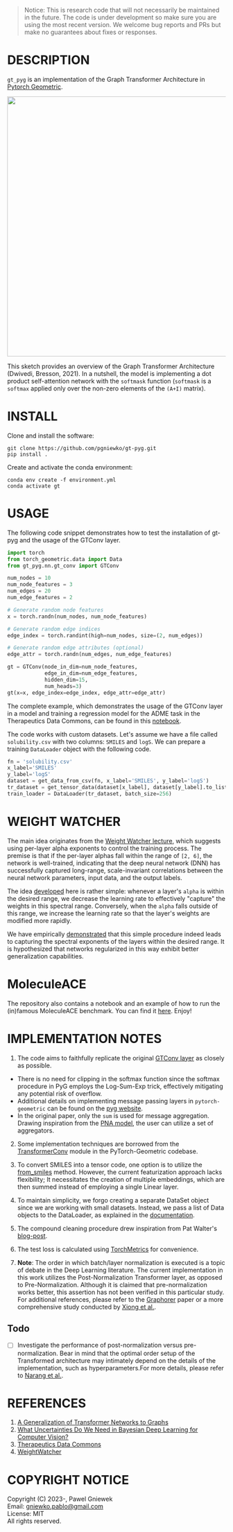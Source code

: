 >Notice: This is research code that will not necessarily be maintained in the future.
>The code is under development so make sure you are using the most recent version.
>We welcome bug reports and PRs but make no guarantees about fixes or responses.

DESCRIPTION
===========
```gt_pyg``` is an implementation of the Graph Transformer Architecture in [Pytorch Geometric](https://pytorch-geometric.readthedocs.io/en/latest/).

<p align="center"><img src="./assets/gt_v0.5.png" width="600"></p>        

This sketch provides an overview of the Graph Transformer Architecture (Dwivedi, Bresson, 2021). In a nutshell, the model is implementing a dot product self-attention network with the `softmask` function (`softmask` is a `softmax` applied only over the non-zero elements of the `(A+I)` matrix).                

INSTALL
=======

Clone and install the software:
```
git clone https://github.com/pgniewko/gt-pyg.git
pip install .
```

Create and activate the conda environment:
    
```
conda env create -f environment.yml
conda activate gt
```


USAGE
=====

The following code snippet demonstrates how to test the installation of gt-pyg and the usage of the GTConv layer.

```python
import torch
from torch_geometric.data import Data
from gt_pyg.nn.gt_conv import GTConv

num_nodes = 10
num_node_features = 3
num_edges = 20
num_edge_features = 2

# Generate random node features
x = torch.randn(num_nodes, num_node_features)

# Generate random edge indices
edge_index = torch.randint(high=num_nodes, size=(2, num_edges))

# Generate random edge attributes (optional)
edge_attr = torch.randn(num_edges, num_edge_features)

gt = GTConv(node_in_dim=num_node_features, 
            edge_in_dim=num_edge_features,
            hidden_dim=15, 
            num_heads=3)
gt(x=x, edge_index=edge_index, edge_attr=edge_attr)
```

The complete example, which demonstrates the usage of the GTConv layer in a model and training a regression model for the ADME task in the Therapeutics Data Commons, can be found in this [notebook](https://github.com/pgniewko/gt-pyg/blob/main/nbs/GT-TDC-ADME.ipynb).


The code works with custom datasets. Let's assume we have a file called `solubility.csv` with two columns: `SMILES` and `logS`. We can prepare a training `DataLoader` object with the following code.
```python
fn = 'solubility.csv'
x_label='SMILES'
y_label='logS'
dataset = get_data_from_csv(fn, x_label='SMILES', y_label='logS')
tr_dataset = get_tensor_data(dataset[x_label], dataset[y_label].to_list(), pe_dim=6)
train_loader = DataLoader(tr_dataset, batch_size=256)
```

WEIGHT WATCHER 
==============
The main idea originates from the [Weight Watcher lecture](https://www.youtube.com/watch?v=Tnafo6JVoJs&ab_channel=SanFranciscoBayACM), which suggests using per-layer alpha exponents to control the training process. The premise is that if the per-layer alphas fall within the range of `[2, 6]`, the network is well-trained, indicating that the deep neural network (DNN) has successfully captured long-range, scale-invariant correlations between the neural network parameters, input data, and the output labels.

The idea [developed](https://github.com/pgniewko/gt-pyg/blob/8dbb7bc684f84e0692bb8db14fc33c6de7ffdc18/gt_pyg/util/ww_utils.py#L61) here is rather simple: whenever a layer's `alpha` is within the desired range, we decrease the learning rate to effectively "capture" the weights in this spectral range. Conversely, when the `alpha` falls outside of this range, we increase the learning rate so that the layer's weights are modified more rapidly.

We have empirically [demonstrated](https://github.com/pgniewko/gt-pyg/blob/main/nbs/GT-WW.ipynb) that this simple procedure indeed leads to capturing the spectral exponents of the layers within the desired range. It is hypothesized that networks regularized in this way exhibit better generalization capabilities.


MoleculeACE
===========
The repository also contains a notebook and an example of how to run the (in)famous MoleculeACE benchmark. You can find it [here](https://github.com/pgniewko/gt-pyg/blob/main/nbs/GT-MoleculeACE.ipynb). Enjoy!


IMPLEMENTATION NOTES
====================

1. The code aims to faithfully replicate the original [GTConv layer](https://github.com/xbresson/CS6208_2023/blob/main/codes/labs_lecture07/03_graph_transformers_regression_exercise.ipynb) as closely as possible.                      
  * There is no need for clipping in the softmax function since the softmax procedure in PyG employs the Log-Sum-Exp trick, effectively mitigating any potential risk of overflow.                    
  * Additional details on implementing message passing layers in `pytorch-geometric` can be found on the [pyg website](https://pytorch-geometric.readthedocs.io/en/latest/notes/create_gnn.html).              
  * In the original paper, only the `sum` is used for message aggregation. Drawing inspiration from the [PNA model](https://arxiv.org/abs/2004.05718), the user can utilize a set of aggregators.                 
2. Some implementation techniques are borrowed from the [TransformerConv](https://github.com/pyg-team/pytorch_geometric/blob/master/torch_geometric/nn/conv/transformer_conv.py) module in the PyTorch-Geometric codebase.

3. To convert SMILES into a tensor code, one option is to utilize the [from_smiles](https://pytorch-geometric.readthedocs.io/en/latest/modules/utils.html#torch_geometric.utils.from_smiles) method. However, the current featurization approach lacks flexibility; It necessitates the creation of multiple embeddings, which are then summed instead of employing a single Linear layer.

4. To maintain simplicity, we forgo creating a separate DataSet object since we are working with small datasets. Instead, we pass a list of Data objects to the DataLoader, as explained in the [documentation](https://pytorch-geometric.readthedocs.io/en/latest/tutorial/create_dataset.html).

5. The compound cleaning procedure drew inspiration from Pat Walter's [blog-post](https://practicalcheminformatics.blogspot.com/2023/06/getting-real-with-molecular-property.html).             

6. The test loss is calculated using [TorchMetrics](https://sebastianraschka.com/blog/2022/torchmetrics.html) for convenience.       


7. **Note**: The order in which batch/layer normalization is executed is a topic of debate in the Deep Learning literature. The current implementation in this work utilizes the Post-Normalization Transformer layer, as opposed to Pre-Normalization. Although it is claimed that pre-normalization works better, this assertion has not been verified in this particular study. For additional references, please refer to the [Graphorer](https://arxiv.org/abs/2106.05234) paper or a more comprehensive study conducted by [Xiong et al.](https://arxiv.org/abs/2002.04745).                  

## Todo

- [ ] Investigate the performance of post-normalization versus pre-normalization. Bear in mind that the optimal order setup of the Transformed architecture may intimately depend on the details of the implementation, such as hyperparameters.For more details, please refer to [Narang et al.](https://arxiv.org/abs/2102.11972).                  


REFERENCES
==========
1. [A Generalization of Transformer Networks to Graphs](https://arxiv.org/abs/2012.09699)
2. [What Uncertainties Do We Need in Bayesian Deep Learning for Computer Vision?](https://arxiv.org/abs/1703.04977)
3. [Therapeutics Data Commons](https://arxiv.org/abs/2102.09548)
4. [WeightWatcher](https://weightwatcher.ai/)

COPYRIGHT NOTICE
================
Copyright (C) 2023-, Pawel Gniewek                 
Email: gniewko.pablo@gmail.com                          
License: MIT                      
All rights reserved.                     
